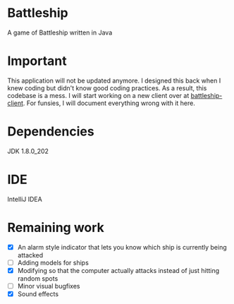 # Battleship
A game of Battleship written in Java

# Important
This application will not be updated anymore. I designed this back when I knew coding but didn't know good coding practices. As a result, this codebase is a mess. I will start working on a new client over at [battleship-client](https://github.com/NoGoat/battleship-client). For funsies, I will document everything wrong with it here.

# Dependencies
JDK 1.8.0_202

# IDE
IntelliJ IDEA

# Remaining work
- [x] An alarm style indicator that lets you know which ship is currently being attacked
- [ ] Adding models for ships
- [x] Modifying so that the computer actually attacks instead of just hitting random spots
- [ ] Minor visual bugfixes
- [x] Sound effects
